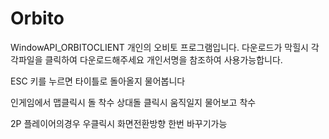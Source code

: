 # Orbito
WindowAPI_ORBITOCLIENT
개인의 오비토 프로그램입니다.
다운로드가 막힐시 각각파일을 클릭하여 다운로드해주세요
개인서명을 참조하여 사용가능합니다.

ESC 키를 누르면 타이틀로 돌아올지 물어봅니다

인게임에서
맵클릭시 돌 착수
상대돌 클릭시 움직일지 물어보고 착수

2P 플레이어의경우 우클릭시 화면전환방향 한번 바꾸기가능